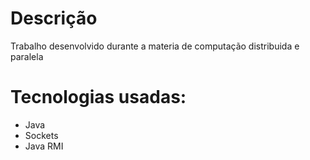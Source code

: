 # Descrição
Trabalho desenvolvido durante a materia de computação distribuida e paralela
# Tecnologias usadas:
- Java
- Sockets
- Java RMI
